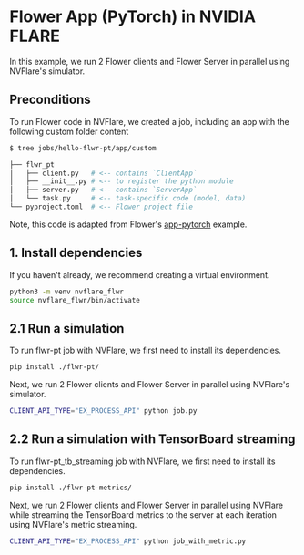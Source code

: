 # Flower App (PyTorch) in NVIDIA FLARE

In this example, we run 2 Flower clients and Flower Server in parallel using NVFlare's simulator.

## Preconditions

To run Flower code in NVFlare, we created a job, including an app with the following custom folder content 
```bash
$ tree jobs/hello-flwr-pt/app/custom

├── flwr_pt
│   ├── client.py   # <-- contains `ClientApp`
│   ├── __init__.py # <-- to register the python module
│   ├── server.py   # <-- contains `ServerApp`
│   └── task.py     # <-- task-specific code (model, data)
└── pyproject.toml  # <-- Flower project file
```
Note, this code is adapted from Flower's [app-pytorch](https://github.com/adap/flower/tree/main/examples/app-pytorch) example.

## 1. Install dependencies
If you haven't already, we recommend creating a virtual environment.
```bash
python3 -m venv nvflare_flwr
source nvflare_flwr/bin/activate
```

## 2.1 Run a simulation

To run flwr-pt job with NVFlare, we first need to install its dependencies.
```bash
pip install ./flwr-pt/
```

Next, we run 2 Flower clients and Flower Server in parallel using NVFlare's simulator.
```bash
CLIENT_API_TYPE="EX_PROCESS_API" python job.py 
```

## 2.2 Run a simulation with TensorBoard streaming

To run flwr-pt_tb_streaming job with NVFlare, we first need to install its dependencies.
```bash
pip install ./flwr-pt-metrics/
```

Next, we run 2 Flower clients and Flower Server in parallel using NVFlare while streaming 
the TensorBoard metrics to the server at each iteration using NVFlare's metric streaming.

```bash
CLIENT_API_TYPE="EX_PROCESS_API" python job_with_metric.py 
```
